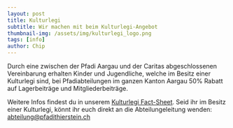 ```yaml
---
layout: post
title: Kulturlegi
subtitle: Wir machen mit beim Kulturlegi-Angebot
thumbnail-img: /assets/img/kulturlegi_logo.png
tags: [info]
author: Chip
---
```


Durch eine zwischen der Pfadi Aargau und der Caritas abgeschlossenen Vereinbarung erhalten Kinder und Jugendliche, welche im Besitz einer Kulturlegi sind, bei Pfadiabteilungen im ganzen Kanton Aargau 50% Rabatt auf Lagerbeiträge und Mitgliederbeiträge.

Weitere Infos findest du in unserem [Kulturlegi Fact-Sheet](/assets/downloads/Pfadi_Kulturlegi.pdf).
Seid ihr im Besitz einer Kulturlegi, könnt ihr euch direkt an die Abteilungeleitung wenden: [abteilung@pfadithierstein.ch](mailto:abteilung@pfadithierstein.ch)
